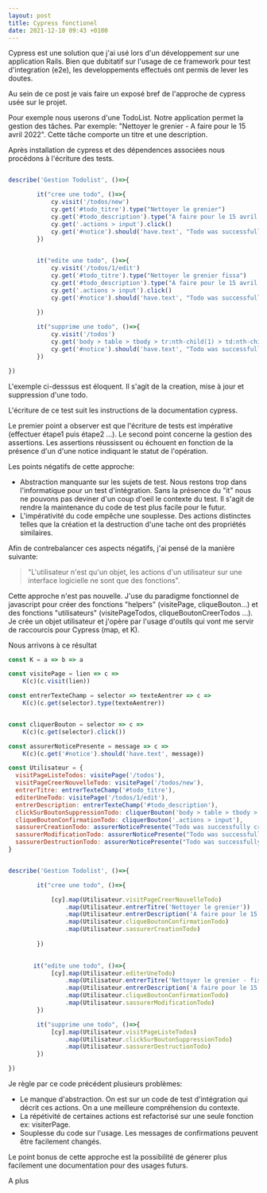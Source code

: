 ```yaml
---
layout: post
title: Cypress fonctionel
date: 2021-12-10 09:43 +0100
---
```


Cypress est une solution que j'ai usé lors d'un développement sur une application Rails. Bien que dubitatif sur l'usage de ce framework pour test d'integration (e2e), les developpements effectués ont permis de lever les doutes.

Au sein de ce post je vais faire un exposé bref de l'approche de cypress usée sur le projet. 

Pour exemple nous userons d'une TodoList. Notre application permet la gestion des tâches. Par exemple: "Nettoyer le grenier - A faire pour le 15 avril 2022". Cette tâche comporte un titre et une description.

Après installation de cypress et des dépendences associées nous procédons à l'écriture des tests.

```javascript

describe('Gestion Todolist', ()=>{

        it("cree une todo", ()=>{
            cy.visit('/todos/new')
            cy.get('#todo_titre').type("Nettoyer le grenier")
            cy.get('#todo_description').type("A faire pour le 15 avril 2021")
            cy.get('.actions > input').click()
            cy.get('#notice').should('have.text', "Todo was successfully created.")
        })

    
        it("edite une todo", ()=>{
            cy.visit('/todos/1/edit')
            cy.get('#todo_titre').type("Nettoyer le grenier fissa")
            cy.get('#todo_description').type("A faire pour le 15 avril 2021 - les balais sont aux sous-sol")
            cy.get('.actions > input').click()
            cy.get('#notice').should('have.text', "Todo was successfully updated.")
            
        })

        it("supprime une todo", ()=>{
            cy.visit('/todos')
            cy.get('body > table > tbody > tr:nth-child(1) > td:nth-child(8) > a').click()
            cy.get('#notice').should('have.text', "Todo was successfully destroyed.")
        })

})

```

L'exemple ci-desssus est éloquent. Il s'agit de la creation, mise à jour et suppression d'une todo. 

L'écriture de ce test suit les instructions de la documentation cypress. 

Le premier point a observer est que l'écriture de tests est impérative (effectuer étape1 puis étape2 ...).
Le second point concerne la gestion des assertions. Les assertions réussissent ou échouent en fonction de la présence d'un d'une notice indiquant le statut de l'opération.


Les points négatifs de cette approche:

* Abstraction manquante sur les sujets de test. Nous restons trop dans l'informatique pour un test d'intégration. Sans la présence du "it" nous ne pouvons pas deviner d'un coup d'oeil le contexte du test. Il s'agit de rendre la maintenance du code de test plus facile pour le futur.
* L'impérativité du code empêche une souplesse. Des actions distinctes telles que la création et la destruction d'une tache ont des propriétés similaires.

Afin de contrebalancer ces aspects négatifs, j'ai pensé de la manière suivante:

> "L'utilisateur n'est qu'un objet, les actions d'un utilisateur sur une interface logicielle ne sont que des fonctions".

Cette approche n'est pas nouvelle. J'use du paradigme fonctionnel de javascript pour créer des fonctions "helpers" (visitePage, cliqueBouton...) et des fonctions "utilisateurs" (visitePageTodos, cliqueBoutonCreerTodos ...). Je crée un objet utilisateur et j'opère par l'usage d'outils qui vont me servir de raccourcis pour Cypress (map, et K).

Nous arrivons à ce résultat

```javascript
const K = a => b => a

const visitePage = lien => c =>
    K(c)(c.visit(lien))

const entrerTexteChamp = selector => texteAentrer => c =>
    K(c)(c.get(selector).type(texteAentrer))


const cliquerBouton = selector => c =>
    K(c)(c.get(selector).click())

const assurerNoticePresente = message => c => 
    K(c)(c.get('#notice').should('have.text', message))

const Utilisateur = {
  visitPageListeTodos: visitePage('/todos'),
  visitPageCreerNouvelleTodo: visitePage('/todos/new'),
  entrerTitre: entrerTexteChamp('#todo_titre'),
  editerUneTodo: visitePage('/todos/1/edit'),
  entrerDescription: entrerTexteChamp('#todo_description'),
  clickSurBoutonSuppressionTodo: cliquerBouton('body > table > tbody > tr:nth-child(1) > td:nth-child(8) > a'),
  cliqueBoutonConfirmationTodo: cliquerBouton('.actions > input'),
  sassurerCreationTodo: assurerNoticePresente("Todo was successfully created."),
  sassurerModificationTodo: assurerNoticePresente("Todo was successfully updated."),
  sassurerDestructionTodo: assurerNoticePresente("Todo was successfully destroyed.") 
}


describe('Gestion Todolist', ()=>{

        it("cree une todo", ()=>{

            [cy].map(Utilisateur.visitPageCreerNouvelleTodo)
                .map(Utilisateur.entrerTitre('Nettoyer le grenier'))
                .map(Utilisateur.entrerDescription('A faire pour le 15 avril 2021'))
                .map(Utilisateur.cliqueBoutonConfirmationTodo)
                .map(Utilisateur.sassurerCreationTodo)
            
        })

    
       it("edite une todo", ()=>{
            [cy].map(Utilisateur.editerUneTodo)
                .map(Utilisateur.entrerTitre('Nettoyer le grenier - fissa'))
                .map(Utilisateur.entrerDescription('A faire pour le 15 avril 2021 - les balais sont aux sous-sol'))
                .map(Utilisateur.cliqueBoutonConfirmationTodo)
                .map(Utilisateur.sassurerModificationTodo)
        })

        it("supprime une todo", ()=>{
            [cy].map(Utilisateur.visitPageListeTodos)
                .map(Utilisateur.clickSurBoutonSuppressionTodo)
                .map(Utilisateur.sassurerDestructionTodo)
        })

})

```

Je règle par ce code précédent plusieurs problèmes:
* Le manque d'abstraction. On est sur un code de test d'intégration qui décrit ces actions. On a une meilleure compréhension du contexte.
* La répétivité de certaines actions est refactorisé sur une seule fonction ex: visiterPage.
* Souplesse du code sur l'usage. Les messages de confirmations peuvent être facilement changés.

Le point bonus de cette approche est la possibilité de génerer plus facilement une documentation pour des usages futurs.

A plus
